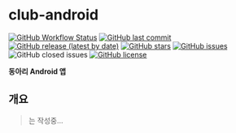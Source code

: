 # club-android

[![GitHub Workflow Status](https://img.shields.io/github/workflow/status/inu-appcenter/club-android/Android%20CI)](https://github.com/inu-appcenter/club-android/actions?query=workflow%3A%22Android+CI%22)
[![GitHub last commit](https://img.shields.io/github/last-commit/inu-appcenter/club-android)](https://github.com/inu-appcenter/club-android/commits)
[![GitHub release (latest by date)](https://img.shields.io/github/v/release/inu-appcenter/club-android)](https://github.com/inu-appcenter/club-android/releases/latest)
[![GitHub stars](https://img.shields.io/github/stars/inu-appcenter/club-android?style=shield)](https://github.com/inu-appcenter/club-android/stargazers)
[![GitHub issues](https://img.shields.io/github/issues/inu-appcenter/club-android)](https://github.com/inu-appcenter/club-android/issues)
![GitHub closed issues](https://img.shields.io/github/issues-closed/inu-appcenter/club-android)
[![GitHub license](https://img.shields.io/github/license/inu-appcenter/club-android)](https://github.com/inu-appcenter/club-android/blob/master/LICENSE)

**동아리 Android 앱**

## 개요

> 는 작성중...